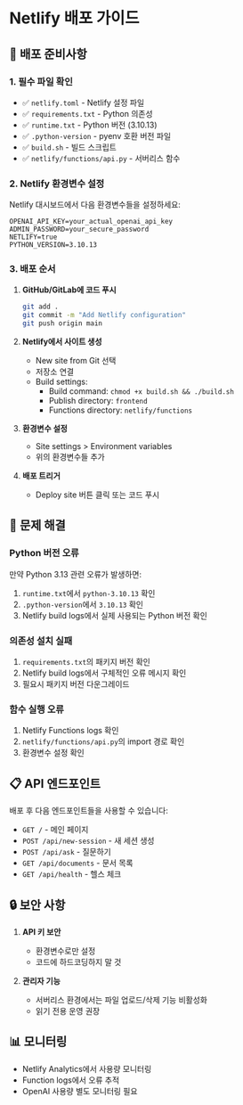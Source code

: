 # Netlify 배포 가이드

## 🚀 배포 준비사항

### 1. 필수 파일 확인
- ✅ `netlify.toml` - Netlify 설정 파일
- ✅ `requirements.txt` - Python 의존성
- ✅ `runtime.txt` - Python 버전 (3.10.13)
- ✅ `.python-version` - pyenv 호환 버전 파일
- ✅ `build.sh` - 빌드 스크립트
- ✅ `netlify/functions/api.py` - 서버리스 함수

### 2. Netlify 환경변수 설정

Netlify 대시보드에서 다음 환경변수들을 설정하세요:

```
OPENAI_API_KEY=your_actual_openai_api_key
ADMIN_PASSWORD=your_secure_password
NETLIFY=true
PYTHON_VERSION=3.10.13
```

### 3. 배포 순서

1. **GitHub/GitLab에 코드 푸시**
   ```bash
   git add .
   git commit -m "Add Netlify configuration"
   git push origin main
   ```

2. **Netlify에서 사이트 생성**
   - New site from Git 선택
   - 저장소 연결
   - Build settings:
     - Build command: `chmod +x build.sh && ./build.sh`
     - Publish directory: `frontend`
     - Functions directory: `netlify/functions`

3. **환경변수 설정**
   - Site settings > Environment variables
   - 위의 환경변수들 추가

4. **배포 트리거**
   - Deploy site 버튼 클릭 또는 코드 푸시

## 🔧 문제 해결

### Python 버전 오류
만약 Python 3.13 관련 오류가 발생하면:
1. `runtime.txt`에서 `python-3.10.13` 확인
2. `.python-version`에서 `3.10.13` 확인
3. Netlify build logs에서 실제 사용되는 Python 버전 확인

### 의존성 설치 실패
1. `requirements.txt`의 패키지 버전 확인
2. Netlify build logs에서 구체적인 오류 메시지 확인
3. 필요시 패키지 버전 다운그레이드

### 함수 실행 오류
1. Netlify Functions logs 확인
2. `netlify/functions/api.py`의 import 경로 확인
3. 환경변수 설정 확인

## 📋 API 엔드포인트

배포 후 다음 엔드포인트들을 사용할 수 있습니다:

- `GET /` - 메인 페이지
- `POST /api/new-session` - 새 세션 생성
- `POST /api/ask` - 질문하기
- `GET /api/documents` - 문서 목록
- `GET /api/health` - 헬스 체크

## 🔒 보안 사항

1. **API 키 보안**
   - 환경변수로만 설정
   - 코드에 하드코딩하지 말 것

2. **관리자 기능**
   - 서버리스 환경에서는 파일 업로드/삭제 기능 비활성화
   - 읽기 전용 운영 권장

## 📊 모니터링

- Netlify Analytics에서 사용량 모니터링
- Function logs에서 오류 추적
- OpenAI 사용량 별도 모니터링 필요
